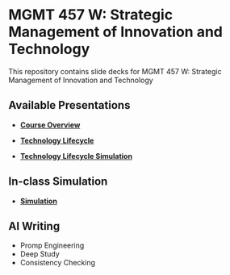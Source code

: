 
# MGMT 457 W: Strategic Management of Innovation and Technology

This repository contains slide decks for MGMT 457 W: Strategic Management of Innovation and Technology
## Available Presentations

*   **[Course Overview](./slides_overview/Overview.html)**


*   **[Technology Lifecycle](./slides_techcomplement/Complement.html)**


*   **[Technology Lifecycle Simulation](./slides_techcomplement/Simulation.html)**



## In-class Simulation

*   **[Simulation](https://bcs.statherian.com)**

## AI Writing

* Promp Engineering
* Deep Study
* Consistency Checking
